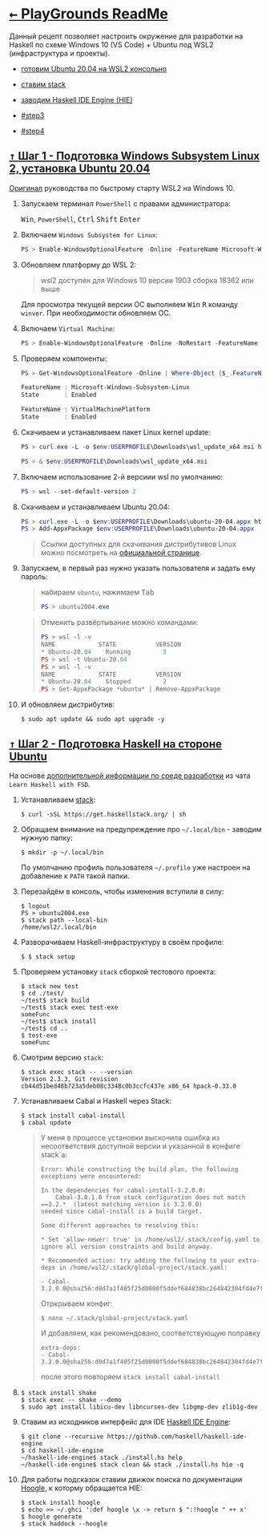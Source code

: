 # [ <kbd>←</kbd> PlayGrounds ReadMe](https://github.com/mitmih/PlayGrounds/blob/master/readme.md) <a name="up">[](#up)</a>

Данный рецепт позволяет настроить окружение для разработки на Haskell по схеме Windows 10 (VS Code) + Ubuntu под WSL2 (инфраструктура и проекты).

* [готовим Ubuntu 20.04 на WSL2 консольно](#step1)

* [ставим stack](#step2)

* [заводим Haskell IDE Engine (HIE)](#step3)

* [#step3](#step3)

* [#step4](#step4)


## [ <kbd>↑</kbd> ](#up) <a name="step1">[Шаг 1 - Подготовка Windows Subsystem Linux 2, установка Ubuntu 20.04](#step1)</a>

[Оригинал](https://docs.microsoft.com/en-us/windows/wsl/install-win10) руководства по быстрому старту WSL2 на Windows 10.

1. Запускаем терминал `PowerShell` с правами администратора:
    
    <kbd>Win</kbd>, `PowerShell`, <kbd>Ctrl</kbd> <kbd>Shift</kbd> <kbd>Enter</kbd> 

1. Включаем `Windows Subsystem for Linux`:

    ```PowerShell
    PS > Enable-WindowsOptionalFeature -Online -FeatureName Microsoft-Windows-Subsystem-Linux -NoRestart
    ```

1. Обновляем платформу до WSL 2:
    > wsl2 доступен для Windows 10 версии 1903 сборка 18362 или выше
    
    Для просмотра текущей версии ОС выполняем <kbd>Win</kbd> <kbd>R</kbd> команду `winver`. При необходимости обновляем ОС.

1. Включаем `Virtual Machine`:

    ```PowerShell
    PS > Enable-WindowsOptionalFeature -Online -NoRestart -FeatureName VirtualMachinePlatform
    ```

1. Проверяем компоненты:
    ```PowerShell
    PS > Get-WindowsOptionalFeature -Online | Where-Object {$_.FeatureName -in @('Microsoft-Windows-Subsystem-Linux', 'VirtualMachinePlatform')}
    
    FeatureName : Microsoft-Windows-Subsystem-Linux
    State       : Enabled

    FeatureName : VirtualMachinePlatform
    State       : Enabled
    ```

1. Скачиваем и устанавливаем пакет Linux kernel update:
    ```PowerShell
    PS > curl.exe -L -o $env:USERPROFILE\Downloads\wsl_update_x64.msi https://wslstorestorage.blob.core.windows.net/wslblob/wsl_update_x64.msi
    
    PS > & $env:USERPROFILE\Downloads\wsl_update_x64.msi
    ```

1. Включаем использование 2-й версиии wsl по умолчанию:
    ```PowerShell
    PS > wsl --set-default-version 2
    ```

1. Скачиваем и устанавливаем Ubuntu 20.04:
    ```PowerShell
    PS > curl.exe -L -o $env:USERPROFILE\Downloads\ubuntu-20-04.appx https://aka.ms/wslubuntu2004
    PS > Add-AppxPackage $env:USERPROFILE\Downloads\ubuntu-20-04.appx
    ```

    > Ссылки доступных для скачивания дистрибутивов Linux можно посмотреть на [официальной странице](https://docs.microsoft.com/en-us/windows/wsl/install-manual).

1. Запускаем, в первый раз нужно указать пользователя и задать ему пароль:
    
    > набираем `ubuntu`, нажимаем <kbd>Tab</kbd>
    > ```PowerShell
    > PS > ubuntu2004.exe
    > ```
    
    > Отменить развёртывание можно командами:
    > ```PowerShell
    > PS > wsl -l -v
    > NAME            STATE           VERSION
    > * Ubuntu-20.04    Running         2
    > PS > wsl -t Ubuntu-20.04
    > PS > wsl -l -v
    > NAME            STATE           VERSION
    > * Ubuntu-20.04    Stopped         2
    > PS > Get-AppxPackage *ubuntu* | Remove-AppxPackage
    > ```

1. И обновляем дистрибутив:
    ```console
    $ sudo apt update && sudo apt upgrade -y
    ```


## [ <kbd>↑</kbd> ](#up) <a name="step2">[Шаг 2 - Подготовка Haskell на стороне Ubuntu](#step2)</a>
На основе [дополнительной информации по среде разработки](https://rizzoma.com/topic/c27faf1cfa188c1120f59af4c35e6099/0_b_9n8n_96jab/) из чата `Learn Haskell with FSD`.

1. Устанавливаем [stack](https://docs.haskellstack.org/en/stable/README/):
    
    ```console
    $ curl -sSL https://get.haskellstack.org/ | sh
    ```

1. Обращаем внимание на предупреждение про `~/.local/bin` - заводим нужную папку:
    

    ```console
    $ mkdir -p ~/.local/bin
    ```
    По умолчанию профиль пользователя `~/.profile` уже настроен на добавление к `PATH` такой папки.

1. Перезайдём в консоль, чтобы изменения вступили в силу:
    ```console
    $ logout
    PS > ubuntu2004.exe
    $ stack path --local-bin
    /home/wsl2/.local/bin
    ```

1. Разворачиваем Haskell-инфраструктуру в своём профиле:
    
    ```console
    $ $ stack setup
    ```

1. Проверяем установку `stack` сборкой тестового проекта:

    ```console
    $ stack new test
    $ cd ./test/
    ~/test$ stack build
    ~/test$ stack exec test-exe
    someFunc
    ~/test$ stack install
    ~/test$ cd ..
    $ test-exe
    someFunc
    ```

1. Смотрим версию `stack`:
    ```console
    $ stack exec stack -- --version
    Version 2.3.3, Git revision cb44d51bed48b723a5deb08c3348c0b3ccfc437e x86_64 hpack-0.33.0
    ```

1. Устанавливаем Cabal и Haskell через Stack:
    
    ```console
    $ stack install cabal-install
    $ cabal update
    ```
    
    > У меня в процессе установки выскочила ошибка из несоответствия доступной версии и указанной в конфиге stack`а:
    > ```console
    > Error: While constructing the build plan, the following exceptions were encountered:
    > 
    > In the dependencies for cabal-install-3.2.0.0:
    >     Cabal-3.0.1.0 from stack configuration does not match ==3.2.*  (latest matching version is 3.2.0.0)
    > needed since cabal-install is a build target.
    > 
    > Some different approaches to resolving this:
    > 
    > * Set 'allow-newer: true' in /home/wsl2/.stack/config.yaml to ignore all version constraints and build anyway.
    > 
    > * Recommended action: try adding the following to your extra-deps in /home/wsl2/.stack/global-project/stack.yaml:
    > 
    > - Cabal-3.2.0.0@sha256:d0d7a1f405f25d0000f5ddef684838bc264842304fd4e7f80ca92b997b710874,27320
    > ```
    > 
    > Отркрываем конфиг:
    > ```console
    > $ nano ~/.stack/global-project/stack.yaml
    > ```
    > 
    > И добавляем, как рекомендовано, соответствующую поправку
    > ```console
    > extra-deps:
    > - Cabal-3.2.0.0@sha256:d0d7a1f405f25d0000f5ddef684838bc264842304fd4e7f80ca92b997b710874,27320
    > ```
    > после этого повторяем `stack install cabal-install`

1.
    ```
    $ stack install shake
    $ stack exec -- shake --demo
    $ sudo apt install libicu-dev libncurses-dev libgmp-dev zlib1g-dev
    ```

1. Ставим из исходников интерфейс для IDE [Haskell IDE Engine](https://github.com/haskell/haskell-ide-engine#installation-from-source):
    
    <!-- sudo apt install libicu-dev libncurses-dev libgmp-dev zlib1g-dev -y -->
    
    <!-- $ git clone https://github.com/haskell/haskell-ide-engine --recurse-submodules -->
    ```console
    $ git clone --recursive https://github.com/haskell/haskell-ide-engine
    $ cd haskell-ide-engine
    ~/haskell-ide-engine$ stack ./install.hs help
    ~/haskell-ide-engine$ stack clean && stack ./install.hs hie -q
    ```

1. Для работы подсказок ставим движок поиска по документации [Hoogle](https://github.com/ndmitchell/hoogle/blob/master/docs/Install.md), к которму обращается HIE:
    ```console
    $ stack install hoogle
    $ echo >> ~/.ghci ':def hoogle \x -> return $ ":!hoogle " ++ x'
    $ hoogle generate
    $ stack haddock --hoogle
    ```

<!--
## [ <kbd>↑</kbd> ](#up) <a name="step3">[Шаг 3](#step3)</a>
## [ <kbd>↑</kbd> ](#up) <a name="step4">[Шаг 4](#step4)</a>
<details>
<summary>

```console
```
</summary>

```console
```
</details>

ghcup System requirements
Install the following distro packages: build-essential curl libffi-dev libffi6 libgmp-dev libgmp10 libncurses-dev libncurses5 libtinfo5
sudo apt install build-essential curl libffi-dev libffi6 libgmp-dev libgmp10 libncurses-dev libncurses5 libtinfo5

https://medium.com/@remisa.yousefvand/setup-haskell-development-environment-on-ubuntu-64c0f29f2b

git clone --recursive https://github.com/haskell/haskell-ide-engine

1. Устанавливаем, по желанию, [ghcup](https://www.haskell.org/ghcup/) - упрощает установку различный версий ghc:

    ```console
    $ curl --proto '=https' --tlsv1.2 -sSf https://get-ghcup.haskell.org | sh
    $ ghcup list
    ```
-->
